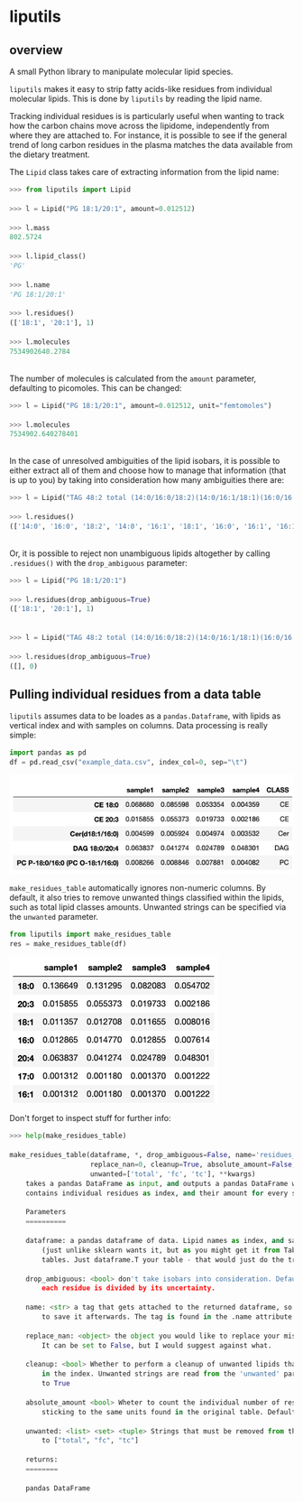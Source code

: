 # liputils

## overview
A small Python library to manipulate molecular lipid species.

```liputils``` makes it easy to strip fatty acids-like residues from individual molecular lipids. This is done by ```liputils``` by reading the lipid name.

Tracking individual residues is is particularly useful when wanting to track how the carbon chains move across the lipidome, independently from where they are attached to. For instance, it is possible to see if the general trend of long carbon residues in the plasma matches the data available from the dietary treatment.

The ```Lipid``` class takes care of extracting information from the lipid name:

```python
>>> from liputils import Lipid

>>> l = Lipid("PG 18:1/20:1", amount=0.012512)

>>> l.mass
802.5724

>>> l.lipid_class()
'PG'

>>> l.name
'PG 18:1/20:1'

>>> l.residues()
(['18:1', '20:1'], 1)

>>> l.molecules
7534902640.2784
```
\
The number of molecules is calculated from the ```amount``` parameter, defaulting to picomoles. This can be changed:

```python
>>> l = Lipid("PG 18:1/20:1", amount=0.012512, unit="femtomoles")

>>> l.molecules
7534902.640278401
```
\
In the case of unresolved ambiguities of the lipid isobars, it is possible to either extract all of them and choose how to manage that information (that is up to you) by taking into consideration how many ambiguities there are:

```python
>>> l = Lipid("TAG 48:2 total (14:0/16:0/18:2)(14:0/16:1/18:1)(16:0/16:1/16:1)")

>>> l.residues()                
(['14:0', '16:0', '18:2', '14:0', '16:1', '18:1', '16:0', '16:1', '16:1'], 3)
```
\
Or, it is possible to reject non unambiguous lipids altogether by calling ```.residues()``` with the ```drop_ambiguous``` parameter:

```python
>>> l = Lipid("PG 18:1/20:1")               

>>> l.residues(drop_ambiguous=True)             
(['18:1', '20:1'], 1)


>>> l = Lipid("TAG 48:2 total (14:0/16:0/18:2)(14:0/16:1/18:1)(16:0/16:1/16:1)")

>>> l.residues(drop_ambiguous=True)          
([], 0)
```

## Pulling individual residues from a data table

```liputils``` assumes data to be loades as a ```pandas.Dataframe```, with lipids as vertical index and with samples on columns. Data processing is really simple:

```python
import pandas as pd
df = pd.read_csv("example_data.csv", index_col=0, sep="\t")
```

![](https://github.com/Stemanz/liputils/raw/master/images/liputils_sample_table.png)

```make_residues_table``` automatically ignores non-numeric columns. By default, it also tries to remove unwanted things classified within the lipids, such as total lipid classes amounts. Unwanted strings can be specified via the ```unwanted``` parameter.

```python
from liputils import make_residues_table
res = make_residues_table(df)
```
![](https://github.com/Stemanz/liputils/raw/master/images/liputils_processed_sample_table.png)

Don't forget to inspect stuff for further info:

```python
>>> help(make_residues_table)

make_residues_table(dataframe, *, drop_ambiguous=False, name='residues_table',
                    replace_nan=0, cleanup=True, absolute_amount=False,
                    unwanted=['total', 'fc', 'tc'], **kwargs)
    takes a pandas DataFrame as input, and outputs a pandas DataFrame what
    contains individual residues as index, and their amount for every sample/column.
    
    Parameters
    ==========
    
    dataframe: a pandas dataframe of data. Lipid names as index, and samples as columns
        (just unlike sklearn wants it, but as you might get it from Tableau software
        tables. Just dataframe.T your table - that would just do the trick).
    
    drop_ambiguous: <bool> don't take isobars into consideration. Defaults to False. If True,
        each residue is divided by its uncertainty.
    
    name: <str> a tag that gets attached to the returned dataframe, so you can use it
        to save it afterwards. The tag is found in the .name attribute.
    
    replace_nan: <object> the object you would like to replace your missing values with.
        It can be set to False, but I would suggest against what.
    
    cleanup: <bool> Whether to perform a cleanup of unwanted lipids that can be present
        in the index. Unwanted strings are read from the 'unwanted' parameter. Defaults
        to True
    
    absolute_amount <bool> Wheter to count the individual number of residues, rather to
        sticking to the same units found in the original table. Defaults to False
    
    unwanted: <list> <set> <tuple> Strings that must be removed from the lipid index. Defaults
        to ["total", "fc", "tc"]
    
    returns:
    ========
    
    pandas DataFrame
```
